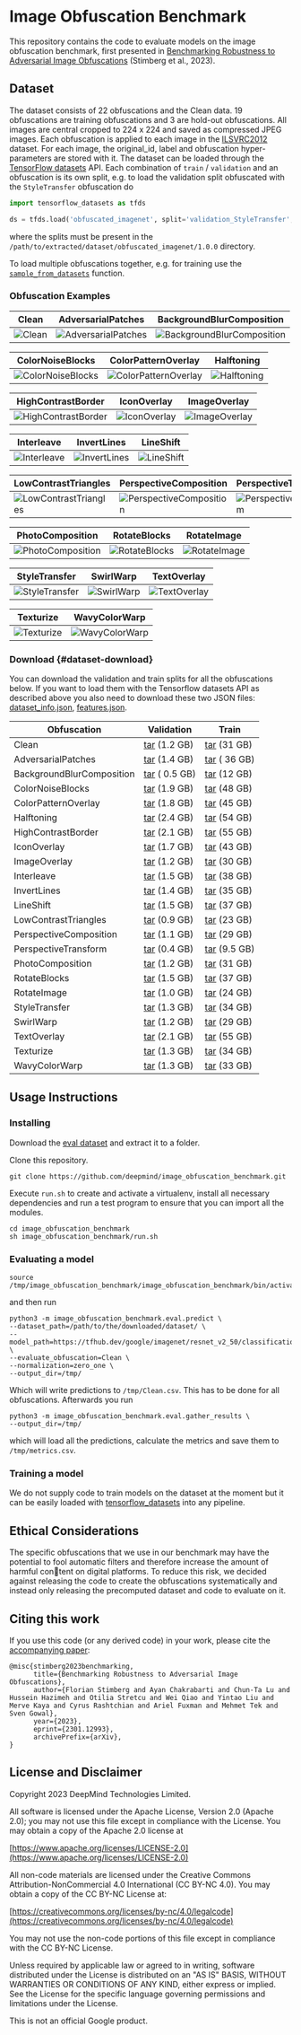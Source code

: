 # Image Obfuscation Benchmark

This repository contains the code to evaluate models on the image obfuscation benchmark, first presented in
[Benchmarking Robustness to Adversarial Image Obfuscations](https://arxiv.org/abs/2301.12993)
(Stimberg et al., 2023).

## Dataset

The dataset consists of 22 obfuscations and the Clean data. 19 obfuscations are training obfuscations and 3 are hold-out obfuscations. All images are central cropped to 224 x 224 and saved as compressed JPEG images. Each obfuscation is applied to each image in the [ILSVRC2012](https://www.image-net.org/challenges/LSVRC/2012/) dataset. For each image, the original_id, label and obfuscation hyper-parameters are stored with it. The dataset can be loaded through the [TensorFlow datasets](https://www.tensorflow.org/datasets) API. Each combination of `train` / `validation` and an obfuscation is its own split, e.g. to load the validation split obfuscated with the `StyleTransfer` obfuscation do

```python
import tensorflow_datasets as tfds

ds = tfds.load('obfuscated_imagenet', split='validation_StyleTransfer', data_dir='/path/to/extracted/dataset/')
```

where the splits must be present in the `/path/to/extracted/dataset/obfuscated_imagenet/1.0.0` directory.

To load multiple obfuscations together, e.g. for training use the [`sample_from_datasets`](https://www.tensorflow.org/api_docs/python/tf/data/Dataset#sample_from_datasets) function.

### Obfuscation Examples

Clean|AdversarialPatches|BackgroundBlurComposition|
-----|------------------|------------------------|
![Clean](example_images/Clean.png)|![AdversarialPatches](example_images/AdversarialPatches.png)|![BackgroundBlurComposition](example_images/BackgroundBlurComposition.png)

ColorNoiseBlocks|ColorPatternOverlay|Halftoning|
----------------|-------------------|----------|
![ColorNoiseBlocks](example_images/ColorNoiseBlocks.png)|![ColorPatternOverlay](example_images/ColorPatternOverlay.png)|![Halftoning](example_images/Halftoning.png)

HighContrastBorder|IconOverlay|ImageOverlay|
------------------|-----------|------------|
![HighContrastBorder](example_images/HighContrastBorder.png)|![IconOverlay](example_images/IconOverlay.png)|![ImageOverlay](example_images/ImageOverlay.png)

Interleave|InvertLines|LineShift|
----------|-----------|---------|
![Interleave](example_images/Interleave.png)|![InvertLines](example_images/InvertLines.png)|![LineShift](example_images/LineShift.png)

LowContrastTriangles|PerspectiveComposition|PerspectiveTransform|
--------------------|----------------------|--------------------|
![LowContrastTriangles](example_images/LowContrastTriangles.png)|![PerspectiveComposition](example_images/PerspectiveComposition.png)|![PerspectiveTransform](example_images/PerspectiveTransform.png)

PhotoComposition|RotateBlocks|RotateImage|
----------------|------------|-----------|
![PhotoComposition](example_images/PhotoComposition.png)|![RotateBlocks](example_images/RotateBlocks.png)|![RotateImage](example_images/RotateImage.png)

StyleTransfer|SwirlWarp|TextOverlay|
-------------|---------|-----------|
![StyleTransfer](example_images/StyleTransfer.png)|![SwirlWarp](example_images/SwirlWarp.png)|![TextOverlay](example_images/TextOverlay.png)

Texturize|WavyColorWarp|
---------|-------------|
![Texturize](example_images/Texturize.png)|![WavyColorWarp](example_images/WavyColorWarp.png)

### Download {#dataset-download}

You can download the validation and train splits for all the obfuscations below. If you want to load them with the Tensorflow datasets API as described above you also need to download these two JSON files: [dataset_info.json](https://storage.googleapis.com/dm_image_obfuscation_benchmark/dataset_info.json), [features.json](https://storage.googleapis.com/dm_image_obfuscation_benchmark/features.json).

| Obfuscation               | Validation  |       Train |
| ------------------------- | ----------- | ----------- |
| Clean                     | [tar](https://storage.googleapis.com/dm_image_obfuscation_benchmark/validation_Clean.tar) (1.2 GB) | [tar](https://storage.googleapis.com/dm_image_obfuscation_benchmark/train_Clean.tar) (31 GB) |
| AdversarialPatches        | [tar](https://storage.googleapis.com/dm_image_obfuscation_benchmark/validation_AdversarialPatches.tar) (1.4 GB) | [tar](https://storage.googleapis.com/dm_image_obfuscation_benchmark/train_AdversarialPatches.tar) ( 36 GB) |
| BackgroundBlurComposition | [tar](https://storage.googleapis.com/dm_image_obfuscation_benchmark/validation_BackgroundBlurComposition.tar) ( 0.5 GB) | [tar](https://storage.googleapis.com/dm_image_obfuscation_benchmark/train_BackgroundBlurComposition.tar) (12 GB) |
| ColorNoiseBlocks          | [tar](https://storage.googleapis.com/dm_image_obfuscation_benchmark/validation_ColorNoiseBlocks.tar) (1.9 GB) | [tar](https://storage.googleapis.com/dm_image_obfuscation_benchmark/train_ColorNoiseBlocks.tar) (48 GB) |
| ColorPatternOverlay       | [tar](https://storage.googleapis.com/dm_image_obfuscation_benchmark/validation_ColorPatternOverlay.tar) (1.8 GB) | [tar](https://storage.googleapis.com/dm_image_obfuscation_benchmark/train_ColorPatternOverlay.tar) (45 GB) |
| Halftoning                | [tar](https://storage.googleapis.com/dm_image_obfuscation_benchmark/validation_Halftoning.tar) (2.4 GB) | [tar](https://storage.googleapis.com/dm_image_obfuscation_benchmark/train_Halftoning.tar) (54 GB) |
| HighContrastBorder        | [tar](https://storage.googleapis.com/dm_image_obfuscation_benchmark/validation_HighContrastBorder.tar) (2.1 GB) | [tar](https://storage.googleapis.com/dm_image_obfuscation_benchmark/train_HighContrastBorder.tar) (55 GB) |
| IconOverlay               | [tar](https://storage.googleapis.com/dm_image_obfuscation_benchmark/validation_IconOverlay.tar) (1.7 GB) | [tar](https://storage.googleapis.com/dm_image_obfuscation_benchmark/train_IconOverlay.tar) (43 GB) |
| ImageOverlay              | [tar](https://storage.googleapis.com/dm_image_obfuscation_benchmark/validation_ImageOverlay.tar) (1.2 GB) | [tar](https://storage.googleapis.com/dm_image_obfuscation_benchmark/train_ImageOverlay.tar) (30 GB) |
| Interleave                | [tar](https://storage.googleapis.com/dm_image_obfuscation_benchmark/validation_Interleave.tar) (1.5 GB) | [tar](https://storage.googleapis.com/dm_image_obfuscation_benchmark/train_Interleave.tar) (38 GB) |
| InvertLines               | [tar](https://storage.googleapis.com/dm_image_obfuscation_benchmark/validation_InvertLines.tar) (1.4 GB) | [tar](https://storage.googleapis.com/dm_image_obfuscation_benchmark/train_InvertLines.tar) (35 GB) |
| LineShift                 | [tar](https://storage.googleapis.com/dm_image_obfuscation_benchmark/validation_LineShift.tar) (1.5 GB) | [tar](https://storage.googleapis.com/dm_image_obfuscation_benchmark/train_LineShift.tar) (37 GB) |
| LowContrastTriangles      | [tar](https://storage.googleapis.com/dm_image_obfuscation_benchmark/validation_LowContrastTriangles.tar) (0.9 GB) | [tar](https://storage.googleapis.com/dm_image_obfuscation_benchmark/train_LowContrastTriangles.tar) (23 GB) |
| PerspectiveComposition    | [tar](https://storage.googleapis.com/dm_image_obfuscation_benchmark/validation_PerspectiveComposition.tar) (1.1 GB) | [tar](https://storage.googleapis.com/dm_image_obfuscation_benchmark/train_PerspectiveComposition.tar) (29 GB) |
| PerspectiveTransform      | [tar](https://storage.googleapis.com/dm_image_obfuscation_benchmark/validation_PerspectiveTransform.tar) (0.4 GB) | [tar](https://storage.googleapis.com/dm_image_obfuscation_benchmark/train_PerspectiveTransform.tar) (9.5 GB) |
| PhotoComposition          | [tar](https://storage.googleapis.com/dm_image_obfuscation_benchmark/validation_PhotoComposition.tar) (1.2 GB) | [tar](https://storage.googleapis.com/dm_image_obfuscation_benchmark/train_PhotoComposition.tar) (31 GB) |
| RotateBlocks              | [tar](https://storage.googleapis.com/dm_image_obfuscation_benchmark/validation_RotateBlocks.tar) (1.5 GB) | [tar](https://storage.googleapis.com/dm_image_obfuscation_benchmark/train_RotateBlocks.tar) (37 GB) |
| RotateImage               | [tar](https://storage.googleapis.com/dm_image_obfuscation_benchmark/validation_RotateImage.tar) (1.0 GB) | [tar](https://storage.googleapis.com/dm_image_obfuscation_benchmark/train_RotateImage.tar) (24 GB) |
| StyleTransfer             | [tar](https://storage.googleapis.com/dm_image_obfuscation_benchmark/validation_StyleTransfer.tar) (1.3 GB) | [tar](https://storage.googleapis.com/dm_image_obfuscation_benchmark/train_StyleTransfer.tar) (34 GB) |
| SwirlWarp                 | [tar](https://storage.googleapis.com/dm_image_obfuscation_benchmark/validation_SwirlWarp.tar) (1.2 GB) | [tar](https://storage.googleapis.com/dm_image_obfuscation_benchmark/train_SwirlWarp.tar) (29 GB) |
| TextOverlay               | [tar](https://storage.googleapis.com/dm_image_obfuscation_benchmark/validation_TextOverlay.tar) (2.1 GB) | [tar](https://storage.googleapis.com/dm_image_obfuscation_benchmark/train_TextOverlay.tar) (55 GB) |
| Texturize                 | [tar](https://storage.googleapis.com/dm_image_obfuscation_benchmark/validation_Texturize.tar) (1.3 GB) | [tar](https://storage.googleapis.com/dm_image_obfuscation_benchmark/train_Texturize.tar) (34 GB) |
| WavyColorWarp             | [tar](https://storage.googleapis.com/dm_image_obfuscation_benchmark/validation_WavyColorWarp.tar) (1.3 GB) | [tar](https://storage.googleapis.com/dm_image_obfuscation_benchmark/train_WavyColorWarp.tar) (33 GB) |


## Usage Instructions

### Installing

Download the [eval dataset](#dataset-download) and extract it to a folder.

Clone this repository.

```
git clone https://github.com/deepmind/image_obfuscation_benchmark.git
```

Execute `run.sh` to create and activate a virtualenv, install all necessary
dependencies and run a test program to ensure that you can import all the
modules.

```shell
cd image_obfuscation_benchmark
sh image_obfuscation_benchmark/run.sh
```

### Evaluating a model

```
source /tmp/image_obfuscation_benchmark/image_obfuscation_benchmark/bin/activate
```

and then run

```shell
python3 -m image_obfuscation_benchmark.eval.predict \
--dataset_path=/path/to/the/downloaded/dataset/ \
--model_path=https://tfhub.dev/google/imagenet/resnet_v2_50/classification/1 \
--evaluate_obfuscation=Clean \
--normalization=zero_one \
--output_dir=/tmp/
```

Which will write predictions to `/tmp/Clean.csv`. This has to be done for all
obfuscations. Afterwards you run

```shell
python3 -m image_obfuscation_benchmark.eval.gather_results \
--output_dir=/tmp/
```

which will load all the predictions, calculate the metrics and save them to
`/tmp/metrics.csv`.

### Training a model

We do not supply code to train models on the dataset at the moment but it can be
easily loaded with [tensorflow_datasets](https://github.com/tensorflow/datasets) into any pipeline.

## Ethical Considerations
The specific obfuscations that we use in our benchmark may have the potential to fool automatic filters and therefore increase the amount of harmful con￾tent on digital platforms. To reduce this risk, we decided against releasing the code to create the obfuscations systematically and instead only releasing the precomputed
dataset and code to evaluate on it.

## Citing this work

If you use this code (or any derived code) in your work, please cite the [accompanying paper](https://arxiv.org/abs/2301.12993):

```
@misc{stimberg2023benchmarking,
      title={Benchmarking Robustness to Adversarial Image Obfuscations},
      author={Florian Stimberg and Ayan Chakrabarti and Chun-Ta Lu and Hussein Hazimeh and Otilia Stretcu and Wei Qiao and Yintao Liu and Merve Kaya and Cyrus Rashtchian and Ariel Fuxman and Mehmet Tek and Sven Gowal},
      year={2023},
      eprint={2301.12993},
      archivePrefix={arXiv},
}
```

## License and Disclaimer

Copyright 2023 DeepMind Technologies Limited.

All software is licensed under the Apache License, Version 2.0 (Apache 2.0);
you may not use this file except in compliance with the License. You may obtain
a copy of the Apache 2.0 license at

[https://www.apache.org/licenses/LICENSE-2.0](https://www.apache.org/licenses/LICENSE-2.0)

All non-code materials are licensed under the Creative Commons Attribution-NonCommercial 4.0 International (CC BY-NC 4.0). You may obtain a copy of the CC BY-NC License at:

[https://creativecommons.org/licenses/by-nc/4.0/legalcode](https://creativecommons.org/licenses/by-nc/4.0/legalcode)

You may not use the non-code portions of this file except in compliance with the CC BY-NC License.

Unless required by applicable law or agreed to in writing, software distributed
under the License is distributed on an "AS IS" BASIS, WITHOUT WARRANTIES OR
CONDITIONS OF ANY KIND, either express or implied. See the License for the
specific language governing permissions and limitations under the License.

This is not an official Google product.